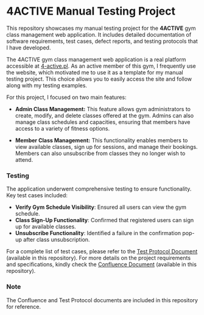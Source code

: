 # 4ACTIVE Manual Testing Project

This repository showcases my manual testing project for the **4ACTIVE** gym class management web application. It includes detailed documentation of software requirements, test cases, defect reports, and testing protocols that I have developed. 

The 4ACTIVE gym class management web application is a real platform accessible at [4-active.pl](https://4-active.pl/). As an active member of this gym, I frequently use the website, which motivated me to use it as a template for my manual testing project. This choice allows you to easily access the site and follow along with my testing examples.

For this project, I focused on two main features:

- **Admin Class Management:** This feature allows gym administrators to create, modify, and delete classes offered at the gym. Admins can also manage class schedules and capacities, ensuring that members have access to a variety of fitness options.

- **Member Class Management:** This functionality enables members to view available classes, sign up for sessions, and manage their bookings. Members can also unsubscribe from classes they no longer wish to attend.

### Testing

The application underwent comprehensive testing to ensure functionality. Key test cases included:
- **Verify Gym Schedule Visibility**: Ensured all users can view the gym schedule.
- **Class Sign-Up Functionality**: Confirmed that registered users can sign up for available classes.
- **Unsubscribe Functionality**: Identified a failure in the confirmation pop-up after class unsubscription.

For a complete list of test cases, please refer to the [Test Protocol Document](link-to-test-protocol) (available in this repository). For more details on the project requirements and specifications, kindly check the [Confluence Document](link-to-confluence) (available in this repository).

### Note
The Confluence and Test Protocol documents are included in this repository for reference.
